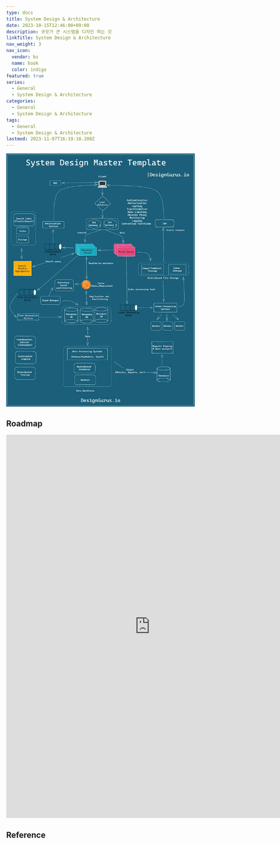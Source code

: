 ```yaml
---
type: docs
title: System Design & Architecture
date: 2023-10-15T12:46:00+09:00
description: 규모가 큰 시스템을 디자인 하는 것
linkTitle: System Design & Architecture
nav_weight: 3
nav_icon:
  vendor: bs
  name: book
  color: indigo
featured: true
series:
  - General
  - System Design & Architecture
categories:
  - General
  - System Design & Architecture
tags:
  - General
  - System Design & Architecture
lastmod: 2023-11-07T16:19:10.208Z
---
```


![System Design Master](system-design-master.webp#center)

## Roadmap

<p align="center">
<iframe width="768" height="1024" src="https://roadmap.sh/system-design?s=652b754df43a58c923ce9d26" frameborder="0" allow="accelerometer; autoplay; encrypted-media; gyroscope; picture-in-picture" allowfullscreen></iframe>
</p>

## Reference
